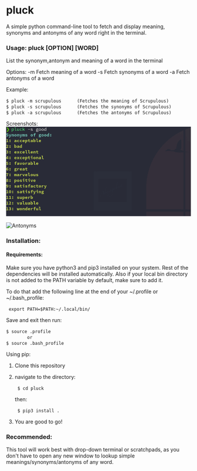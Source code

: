 # pluck
A simple python command-line tool to fetch and display meaning, synonyms and antonyms of any word right in the terminal.

### Usage: pluck [OPTION] [WORD] 

List the synonym,antonym and meaning of a word in the terminal

Options:
    -m                  Fetch meaning of a word
    -s                  Fetch synonyms of a word
    -a                  Fetch antonyms of a word

Example:
    
    $ pluck -m scrupulous      (Fetches the meaning of Scrupulous)
    $ pluck -s scrupulous      (Fetches the synonyms of Scrupulous)
    $ pluck -a scrupulous      (Fetches the antonyms of Scrupulous)

Screenshots:
![Synonyms](.github/syno.png)

![Antonyms](.github/antonyms.png)



### Installation:

#### Requirements:
    
Make sure you have python3 and pip3 installed on your system.
Rest of the dependencies will be installed automatically.
Also if your local bin directory is not added to the PATH variable
by default, make sure to add it.

To do that add the following line at the end of your ~/.profile or ~/.bash_profile:

     export PATH=$PATH:~/.local/bin/
    
Save and exit then run:
    
    $ source .profile
            or
    $ source .bash_profile
         

Using pip:
    
1. Clone this repository
2. navigate to the directory:
    
        $ cd pluck

   then:

        $ pip3 install .

3. You are good to go!

### Recommended:
    
 This tool will work best with drop-down terminal or scratchpads, as you don't have to open any new
 window to lookup simple meanings/synonyms/antonyms of any word.

